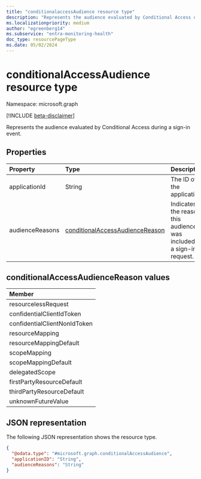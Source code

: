 ```yaml
---
title: "conditionalaccessAudience resource type"
description: "Represents the audience evaluated by Conditional Access during a sign-in event."
ms.localizationpriority: medium
author: "egreenberg14"
ms.subservice: "entra-monitoring-health"
doc_type: resourcePageType
ms.date: 05/02/2024
---
```


# conditionalAccessAudience resource type

Namespace: microsoft.graph

[!INCLUDE [beta-disclaimer](../../includes/beta-disclaimer.md)]

Represents the audience evaluated by Conditional Access during a sign-in event.

## Properties

| Property   | Type    |Description|
|:---------------|:--------|:----------|
|applicationId|String|The ID of the application.|
|audienceReasons|[conditionalAccessAudienceReason](#conditionalaccessaudiencereason-values)|Indicates the reasons this audience was included for a sign-in request.|

## conditionalAccessAudienceReason values

|Member|
|:-----|
|resourcelessRequest|
|confidentialClientIdToken|
|confidentialClientNonIdToken|
|resourceMapping|
|resourceMappingDefault|
|scopeMapping|
|scopeMappingDefault|
|delegatedScope  |
|firstPartyResourceDefault|
|thirdPartyResourceDefault|
|unknownFutureValue|

## JSON representation

The following JSON representation shows the resource type.
<!-- {
  "blockType": "resource",
  "@odata.type": "microsoft.graph.conditionalAccessAudience"
}
-->
``` json
{
  "@odata.type": "#microsoft.graph.conditionalAccessAudience",
  "applicationID": "String",
  "audienceReasons": "String"
}
```
